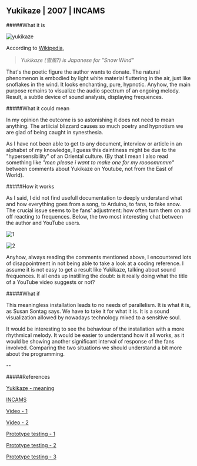## Yukikaze | 2007 | INCAMS

#####What it is

![yukikaze](http://i.imgur.com/mwb2VjZ.jpg?2)

According to [Wikipedia](http://en.wikipedia.org/wiki/Yukikaze), 
> _Yukikaze (雪風?) is Japanese for "Snow Wind"_

That's the poetic figure the author wants to donate. The natural phenomenon is embodied by light white material fluttering in the air, just like snoflakes in the wind. It looks enchanting, pure, hypnotic. 
Anyhow, the main purpose remains to visualize the audio spectrum of an ongoing melody. Result, a subtle device of sound analysis, displaying frequences.

#####What it could mean

In my opinion the outcome is so astonishing it does not need to mean anything. The artiicial blizzard causes so much poetry and hypnotism we are glad of being caught in synesthesia. 

As I have not been able to get to any document, interview or article in an alphabet of my knowledge, I guess this daintiness might be due to the "hypersensibility" of an Oriental culture. (By that I mean I also read something like _"men please i want to make one for my roooommmm"_ between comments about Yukikaze on Youtube, not from the East of World).

#####How it works

As I said, I did not find usefull documentation to deeply understand what and how everything goes from a song, to Arduino, to fans, to fake snow. The crucial issue seems to be fans' adjustment: how often turn them on and off reacting to frequences.
Below, the two most interesting chat between the author and YouTube users.

![1](http://i.imgur.com/dmZESMP.jpg?3)



![2](http://i.imgur.com/ywMfZXD.jpg?3)

Anyhow, always reading the comments mentioned above, I encountered lots of disappointment in not being able to take a look at a coding reference. I assume it is not easy to get a result like Yukikaze, talking about sound frequences. It all ends up instilling the doubt: is it really doing what the title of a YouTube video suggests or not?

#####What if

This meaningless installation leads to no needs of parallelism. It is what it is, as Susan Sontag says. We have to take it for what it is. It is a sound visualization allowed by nowadays technology mixed to a sensitive soul. 

It would be interesting to see the behaviour of the installation with a more rhythmical melody. It would be easier to understand how it all works, as it would be showing another significant interval of response of the fans involved. Comparing the two situations we should understand a bit more about the programming.

--

#####References

[Yukikaze - meaning](http://en.wikipedia.org/wiki/Yukikaze)

[INCAMS](http://incams.jp/)

[Video - 1](https://www.youtube.com/watch?v=jJfpL5QkixU)

[Video - 2](https://www.youtube.com/watch?v=b4HtUwAkVDg)

[Prototype testing - 1](https://www.youtube.com/watch?v=aB9G4ogxxm4)

[Prototype testing - 2](https://www.youtube.com/watch?v=6IR8RVgcKtg)

[Prototype testing - 3](https://www.youtube.com/watch?v=KIumsp6bvMs)


